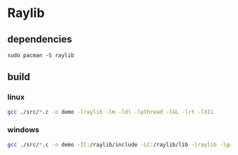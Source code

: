 # Raylib

## dependencies

`sudo pacman -S raylib`

## build

### linux
```bash
gcc ./src/*.c -o demo -lraylib -lm -ldl -lpthread -lGL -lrt -lX11
```

### windows
```bash
gcc ./src/*.c -o demo -IC:/raylib/include -LC:/raylib/lib -lraylib -lgdi32 -lwinmm
```
